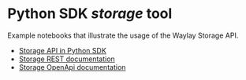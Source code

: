 # Python SDK _storage_ tool

Example notebooks that illustrate the usage of the Waylay Storage API.
* [Storage API in Python SDK](https://docs.waylay.io/#/api/sdk/python?id=storage-api)  
* [Storage REST documentation](https://docs.waylay.io/#/api/storage/?id=storage-api-1)
* [Storage OpenApi documentation](https://docs.waylay.io/openapi/public/redocly/storage.html)
